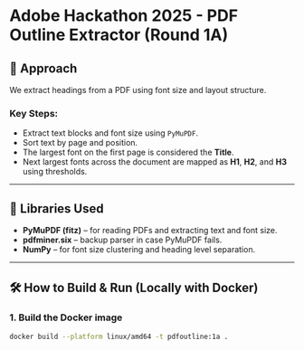 # Adobe Hackathon 2025 - PDF Outline Extractor (Round 1A)

## 🚀 Approach

We extract headings from a PDF using font size and layout structure.

### Key Steps:
- Extract text blocks and font size using `PyMuPDF`.
- Sort text by page and position.
- The largest font on the first page is considered the **Title**.
- Next largest fonts across the document are mapped as **H1**, **H2**, and **H3** using thresholds.

---

## 🧠 Libraries Used

- **PyMuPDF (fitz)** – for reading PDFs and extracting text and font size.
- **pdfminer.six** – backup parser in case PyMuPDF fails.
- **NumPy** – for font size clustering and heading level separation.

---

## 🛠 How to Build & Run (Locally with Docker)

### 1. Build the Docker image

```bash
docker build --platform linux/amd64 -t pdfoutline:1a .
